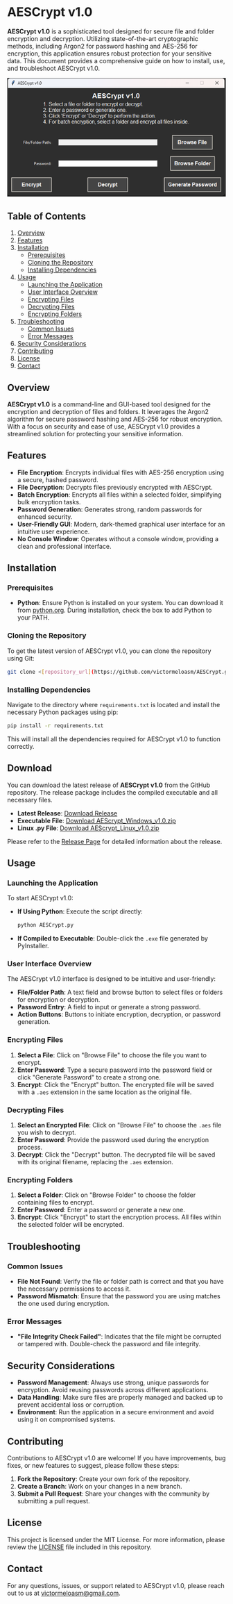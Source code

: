 # AESCrypt v1.0

**AESCrypt v1.0** is a sophisticated tool designed for secure file and folder encryption and decryption. Utilizing state-of-the-art cryptographic methods, including Argon2 for password hashing and AES-256 for encryption, this application ensures robust protection for your sensitive data. This document provides a comprehensive guide on how to install, use, and troubleshoot AESCrypt v1.0.

![Screenshot](Screen.png)

## Table of Contents

1. [Overview](#overview)
2. [Features](#features)
3. [Installation](#installation)
   - [Prerequisites](#prerequisites)
   - [Cloning the Repository](#cloning-the-repository)
   - [Installing Dependencies](#installing-dependencies)
4. [Usage](#usage)
   - [Launching the Application](#launching-the-application)
   - [User Interface Overview](#user-interface-overview)
   - [Encrypting Files](#encrypting-files)
   - [Decrypting Files](#decrypting-files)
   - [Encrypting Folders](#encrypting-folders)
5. [Troubleshooting](#troubleshooting)
   - [Common Issues](#common-issues)
   - [Error Messages](#error-messages)
6. [Security Considerations](#security-considerations)
7. [Contributing](#contributing)
8. [License](#license)
9. [Contact](#contact)

## Overview

**AESCrypt v1.0** is a command-line and GUI-based tool designed for the encryption and decryption of files and folders. It leverages the Argon2 algorithm for secure password hashing and AES-256 for robust encryption. With a focus on security and ease of use, AESCrypt v1.0 provides a streamlined solution for protecting your sensitive information.

## Features

- **File Encryption**: Encrypts individual files with AES-256 encryption using a secure, hashed password.
- **File Decryption**: Decrypts files previously encrypted with AESCrypt.
- **Batch Encryption**: Encrypts all files within a selected folder, simplifying bulk encryption tasks.
- **Password Generation**: Generates strong, random passwords for enhanced security.
- **User-Friendly GUI**: Modern, dark-themed graphical user interface for an intuitive user experience.
- **No Console Window**: Operates without a console window, providing a clean and professional interface.

## Installation

### Prerequisites

- **Python**: Ensure Python is installed on your system. You can download it from [python.org](https://www.python.org/downloads/). During installation, check the box to add Python to your PATH.

### Cloning the Repository

To get the latest version of AESCrypt v1.0, you can clone the repository using Git:

```bash
git clone <[repository_url](https://github.com/victormeloasm/AESCrypt.git)>
```


### Installing Dependencies

Navigate to the directory where `requirements.txt` is located and install the necessary Python packages using pip:

```bash
pip install -r requirements.txt
```

This will install all the dependencies required for AESCrypt v1.0 to function correctly.

## Download

You can download the latest release of **AESCrypt v1.0** from the GitHub repository. The release package includes the compiled executable and all necessary files.

- **Latest Release**: [Download Release](https://github.com/victormeloasm/AESCrypt/releases/tag/Crypt)
- **Executable File**: [Download AEScrypt_Windows_v1.0.zip](https://github.com/victormeloasm/AESCrypt/releases/download/Crypt/AEScrypt_Windows_v1.0.zip)
- **Linux .py File**: [Download AEScrypt_Linux_v1.0.zip](https://github.com/victormeloasm/AESCrypt/releases/download/Crypt/AEScrypt_Linux_v1.0.zip)

Please refer to the [Release Page](https://github.com/victormeloasm/AESCrypt/releases/tag/Crypt) for detailed information about the release.


## Usage

### Launching the Application

To start AESCrypt v1.0:

- **If Using Python**: Execute the script directly:
  ```bash
  python AESCrypt.py
  ```
- **If Compiled to Executable**: Double-click the `.exe` file generated by PyInstaller.

### User Interface Overview

The AESCrypt v1.0 interface is designed to be intuitive and user-friendly:

- **File/Folder Path**: A text field and browse button to select files or folders for encryption or decryption.
- **Password Entry**: A field to input or generate a strong password.
- **Action Buttons**: Buttons to initiate encryption, decryption, or password generation.

### Encrypting Files

1. **Select a File**: Click on "Browse File" to choose the file you want to encrypt.
2. **Enter Password**: Type a secure password into the password field or click "Generate Password" to create a strong one.
3. **Encrypt**: Click the "Encrypt" button. The encrypted file will be saved with a `.aes` extension in the same location as the original file.

### Decrypting Files

1. **Select an Encrypted File**: Click on "Browse File" to choose the `.aes` file you wish to decrypt.
2. **Enter Password**: Provide the password used during the encryption process.
3. **Decrypt**: Click the "Decrypt" button. The decrypted file will be saved with its original filename, replacing the `.aes` extension.

### Encrypting Folders

1. **Select a Folder**: Click on "Browse Folder" to choose the folder containing files to encrypt.
2. **Enter Password**: Enter a password or generate a new one.
3. **Encrypt**: Click "Encrypt" to start the encryption process. All files within the selected folder will be encrypted.

## Troubleshooting

### Common Issues

- **File Not Found**: Verify the file or folder path is correct and that you have the necessary permissions to access it.
- **Password Mismatch**: Ensure that the password you are using matches the one used during encryption.

### Error Messages

- **"File Integrity Check Failed"**: Indicates that the file might be corrupted or tampered with. Double-check the password and file integrity.

## Security Considerations

- **Password Management**: Always use strong, unique passwords for encryption. Avoid reusing passwords across different applications.
- **Data Handling**: Make sure files are properly managed and backed up to prevent accidental loss or corruption.
- **Environment**: Run the application in a secure environment and avoid using it on compromised systems.

## Contributing

Contributions to AESCrypt v1.0 are welcome! If you have improvements, bug fixes, or new features to suggest, please follow these steps:

1. **Fork the Repository**: Create your own fork of the repository.
2. **Create a Branch**: Work on your changes in a new branch.
3. **Submit a Pull Request**: Share your changes with the community by submitting a pull request.

## License

This project is licensed under the MIT License. For more information, please review the [LICENSE](LICENSE) file included in this repository.

## Contact

For any questions, issues, or support related to AESCrypt v1.0, please reach out to us at [victormeloasm@gmail.com](mailto:victormeloasm@gmail.com).
